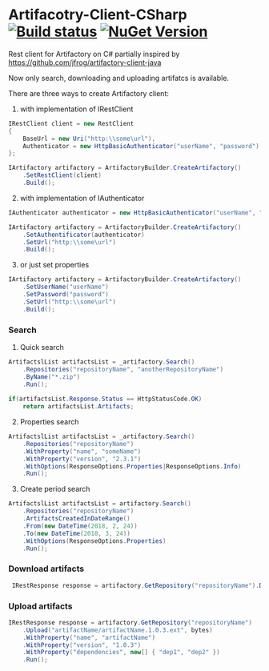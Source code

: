 # Artifacotry-Client-CSharp [![Build status](https://ci.appveyor.com/api/projects/status/7q38la3x5wo4lffc?svg=true)](https://ci.appveyor.com/project/Gotcha7770/artifacotry-client-csharp) [![NuGet Version](http://img.shields.io/nuget/v/ArtifactoryClient.svg?style=flat)](https://www.nuget.org/packages/ArtifactoryClient/)
Rest client for Artifactory on C# partially inspired by https://github.com/jfrog/artifactory-client-java

Now only search, downloading and uploading artifatcs is available.

There are three ways to create Artifactory client:

1) with implementation of IRestClient

```csharp
IRestClient client = new RestClient
{
    BaseUrl = new Uri("http:\\some\url"),
    Authenticator = new HttpBasicAuthenticator("userName", "password")
};

IArtifactory artifactory = ArtifactoryBuilder.CreateArtifactory()
    .SetRestClient(client)
    .Build();
```

2) with implementation of IAuthenticator

```csharp
IAuthenticator authenticator = new HttpBasicAuthenticator("userName", "password");

IArtifactory artifactory = ArtifactoryBuilder.CreateArtifactory()
    .SetAuthentificator(authenticator)
    .SetUrl("http:\\some\url")
    .Build();
```

3) or just set properties

```csharp
IArtifactory artifactory = ArtifactoryBuilder.CreateArtifactory()
    .SetUserName("userName")
    .SetPassword("password")
    .SetUrl("http:\\some\url")
    .Build();
```

### Search

1) Quick search

```csharp
ArtifactslList artifactsList = _artifactory.Search()
    .Repositories("repositoryName", "anotherRepositoryName")
    .ByName("*.zip")
    .Run();
    
if(artifactsList.Response.Status == HttpStatusCode.OK)
    return artifactsList.Artifacts;
```

2) Properties search

```csharp
ArtifactslList artifactsList = _artifactory.Search()
    .Repositories("repositoryName")
    .WithProperty("name", "someName")
    .WithProperty("version", "2.3.1")
    .WithOptions(ResponseOptions.Properties|ResponseOptions.Info)
    .Run();
```

3) Create period search

```csharp
ArtifactslList artifactsList = artifactory.Search()
    .Repositories("repositoryName")
    .ArtifactsCreatedInDateRange()
    .From(new DateTime(2018, 2, 24))
    .To(new DateTime(2018, 3, 24))
    .WithOptions(ResponseOptions.Properties)
    .Run();
```
### Download artifacts

```csharp
 IRestResponse response = artifactory.GetRepository("repositoryName").Download("your/artifact/path");
```

### Upload artifacts

```csharp
IRestResponse response = artifactory.GetRepository("repositoryName")
    .Upload("artifactName/artifactName.1.0.3.ext", bytes)
    .WithProperty("name", "artifactName")
    .WithProperty("version", "1.0.3")
    .WithProperty("dependencies", new[] { "dep1", "dep2" })
    .Run();
```

